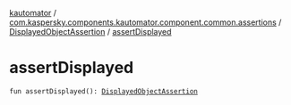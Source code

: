 [kautomator](../../index.md) / [com.kaspersky.components.kautomator.component.common.assertions](../index.md) / [DisplayedObjectAssertion](index.md) / [assertDisplayed](./assert-displayed.md)

# assertDisplayed

`fun assertDisplayed(): `[`DisplayedObjectAssertion`](index.md)